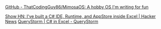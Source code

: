 
[GitHub - ThatCodingGuy86/MimosaOS: A hobby OS I'm writing for fun](https://github.com/ThatCodingGuy86/MimosaOS)

[Show HN: I've built a C# IDE, Runtime, and AppStore inside Excel | Hacker News](https://news.ycombinator.com/item?id=34516366)
[QueryStorm | C# in Excel - QueryStorm](https://querystorm.com/csharp-in-excel/)
